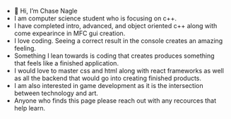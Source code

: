 - 👋 Hi, I’m Chase Nagle
- I am computer science student who is focusing on c++.
- I have completed intro, advanced, and object oriented c++ along with come expearince in MFC gui creation.
- I love coding. Seeing a correct result in the console creates an amazing feeling. 
- Something I lean towards is coding that creates produces something that feels like a finished application. 
- I would love to master css and html along with react frameworks as well as all the backend that would go into creating finished products.
- I am also interested in game development as it is the intersection between technology and art. 
- Anyone who finds this page please reach out with any recources that help learn.

<!---
chasen2021/chasen2021 is a ✨ special ✨ repository because its `README.md` (this file) appears on your GitHub profile.
You can click the Preview link to take a look at your changes.
--->
